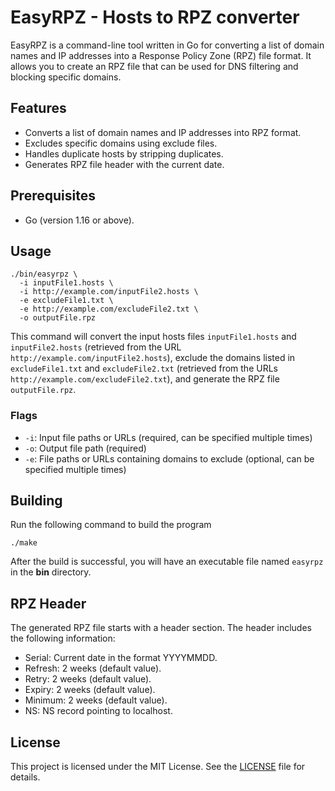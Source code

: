 # EasyRPZ - Hosts to RPZ converter

EasyRPZ is a command-line tool written in Go for converting a list of domain names and IP addresses into a Response Policy Zone (RPZ) file format. It allows you to create an RPZ file that can be used for DNS filtering and blocking specific domains.

## Features

- Converts a list of domain names and IP addresses into RPZ format.
- Excludes specific domains using exclude files.
- Handles duplicate hosts by stripping duplicates.
- Generates RPZ file header with the current date.

## Prerequisites

- Go (version 1.16 or above).

## Usage

```
./bin/easyrpz \
  -i inputFile1.hosts \
  -i http://example.com/inputFile2.hosts \
  -e excludeFile1.txt \
  -e http://example.com/excludeFile2.txt \
  -o outputFile.rpz
```

This command will convert the input hosts files `inputFile1.hosts` and `inputFile2.hosts` (retrieved from the URL `http://example.com/inputFile2.hosts`), exclude the domains listed in `excludeFile1.txt` and `excludeFile2.txt` (retrieved from the URLs `http://example.com/excludeFile2.txt`), and generate the RPZ file `outputFile.rpz`.

### Flags

- `-i`: Input file paths or URLs (required, can be specified multiple times)
- `-o`: Output file path (required)
- `-e`: File paths or URLs containing domains to exclude (optional, can be specified multiple times)

## Building

Run the following command to build the program

```
./make
```

After the build is successful, you will have an executable file named `easyrpz` in the **bin** directory.

## RPZ Header

The generated RPZ file starts with a header section. The header includes the following information:

- Serial: Current date in the format YYYYMMDD.
- Refresh: 2 weeks (default value).
- Retry: 2 weeks (default value).
- Expiry: 2 weeks (default value).
- Minimum: 2 weeks (default value).
- NS: NS record pointing to localhost.

## License

This project is licensed under the MIT License. See the [LICENSE](LICENSE) file for details.
